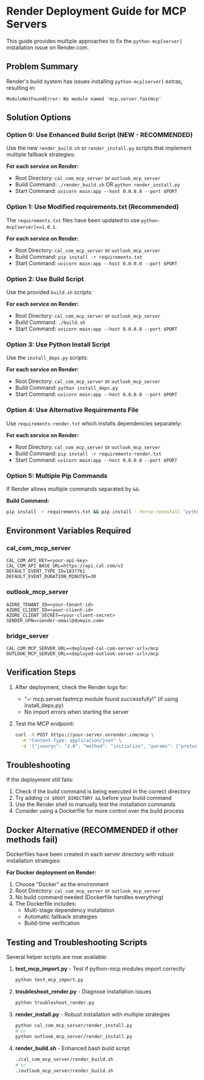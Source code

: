 # Render Deployment Guide for MCP Servers

This guide provides multiple approaches to fix the `python-mcp[server]` installation issue on Render.com.

## Problem Summary
Render's build system has issues installing `python-mcp[server]` extras, resulting in:
```
ModuleNotFoundError: No module named 'mcp.server.fastmcp'
```

## Solution Options

### Option 0: Use Enhanced Build Script (NEW - RECOMMENDED)
Use the new `render_build.sh` or `render_install.py` scripts that implement multiple fallback strategies:

**For each service on Render:**
- Root Directory: `cal_com_mcp_server` or `outlook_mcp_server`
- Build Command: `./render_build.sh` OR `python render_install.py`
- Start Command: `uvicorn main:app --host 0.0.0.0 --port $PORT`

### Option 1: Use Modified requirements.txt (Recommended)
The `requirements.txt` files have been updated to use `python-mcp[server]==1.0.1`.

**For each service on Render:**
- Root Directory: `cal_com_mcp_server` or `outlook_mcp_server`
- Build Command: `pip install -r requirements.txt`
- Start Command: `uvicorn main:app --host 0.0.0.0 --port $PORT`

### Option 2: Use Build Script
Use the provided `build.sh` scripts:

**For each service on Render:**
- Root Directory: `cal_com_mcp_server` or `outlook_mcp_server`
- Build Command: `./build.sh`
- Start Command: `uvicorn main:app --host 0.0.0.0 --port $PORT`

### Option 3: Use Python Install Script
Use the `install_deps.py` scripts:

**For each service on Render:**
- Root Directory: `cal_com_mcp_server` or `outlook_mcp_server`
- Build Command: `python install_deps.py`
- Start Command: `uvicorn main:app --host 0.0.0.0 --port $PORT`

### Option 4: Use Alternative Requirements File
Use `requirements-render.txt` which installs dependencies separately:

**For each service on Render:**
- Root Directory: `cal_com_mcp_server` or `outlook_mcp_server`
- Build Command: `pip install -r requirements-render.txt`
- Start Command: `uvicorn main:app --host 0.0.0.0 --port $PORT`

### Option 5: Multiple Pip Commands
If Render allows multiple commands separated by `&&`:

**Build Command:**
```bash
pip install -r requirements.txt && pip install --force-reinstall "python-mcp[server]==1.0.1"
```

## Environment Variables Required

### cal_com_mcp_server
```
CAL_COM_API_KEY=<your-api-key>
CAL_COM_API_BASE_URL=https://api.cal.com/v2
DEFAULT_EVENT_TYPE_ID=1837761
DEFAULT_EVENT_DURATION_MINUTES=30
```

### outlook_mcp_server
```
AZURE_TENANT_ID=<your-tenant-id>
AZURE_CLIENT_ID=<your-client-id>
AZURE_CLIENT_SECRET=<your-client-secret>
SENDER_UPN=<sender-email@domain.com>
```

### bridge_server
```
CAL_COM_MCP_SERVER_URL=<deployed-cal-com-server-url>/mcp
OUTLOOK_MCP_SERVER_URL=<deployed-outlook-server-url>/mcp
```

## Verification Steps

1. After deployment, check the Render logs for:
   - "✓ mcp.server.fastmcp module found successfully!" (if using install_deps.py)
   - No import errors when starting the server

2. Test the MCP endpoint:
   ```bash
   curl -X POST https://your-server.onrender.com/mcp \
     -H "Content-Type: application/json" \
     -d '{"jsonrpc": "2.0", "method": "initialize", "params": {"protocolVersion": "1.0.0"}, "id": 1}'
   ```

## Troubleshooting

If the deployment still fails:

1. Check if the build command is being executed in the correct directory
2. Try adding `cd $ROOT_DIRECTORY &&` before your build command
3. Use the Render shell to manually test the installation commands
4. Consider using a Dockerfile for more control over the build process

## Docker Alternative (RECOMMENDED if other methods fail)

Dockerfiles have been created in each server directory with robust installation strategies:

**For Docker deployment on Render:**
1. Choose "Docker" as the environment
2. Root Directory: `cal_com_mcp_server` or `outlook_mcp_server`
3. No build command needed (Dockerfile handles everything)
4. The Dockerfile includes:
   - Multi-stage dependency installation
   - Automatic fallback strategies
   - Build-time verification

## Testing and Troubleshooting Scripts

Several helper scripts are now available:

1. **test_mcp_import.py** - Test if python-mcp modules import correctly
   ```bash
   python test_mcp_import.py
   ```

2. **troubleshoot_render.py** - Diagnose installation issues
   ```bash
   python troubleshoot_render.py
   ```

3. **render_install.py** - Robust installation with multiple strategies
   ```bash
   python cal_com_mcp_server/render_install.py
   # or
   python outlook_mcp_server/render_install.py
   ```

4. **render_build.sh** - Enhanced bash build script
   ```bash
   ./cal_com_mcp_server/render_build.sh
   # or
   ./outlook_mcp_server/render_build.sh
   ```